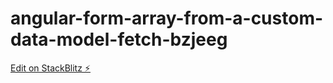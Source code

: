 # angular-form-array-from-a-custom-data-model-fetch-bzjeeg

[Edit on StackBlitz ⚡️](https://stackblitz.com/edit/angular-form-array-from-a-custom-data-model-fetch-bzjeeg)
